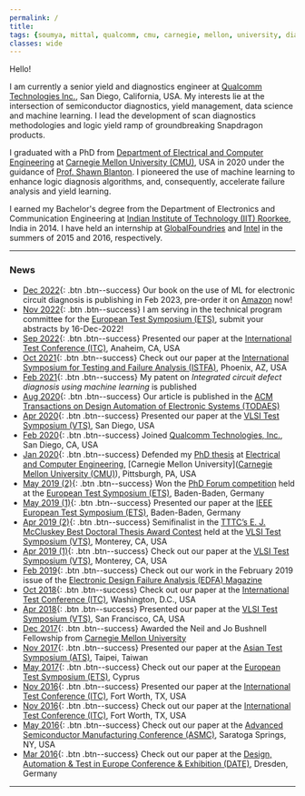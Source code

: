 ```yaml
---
permalink: /
title:
tags: {soumya, mittal, qualcomm, cmu, carnegie, mellon, university, diagnosis, silicon, debug, dft, atpg, yield, failure, pfa, machine learning, failure analysis, iit, graduate, phd, roorkee, intel, globalfoundries}
classes: wide
---
```


Hello!

I am currently a senior yield and diagnostics engineer at [Qualcomm Technologies Inc.](https://www.qualcomm.com/home), San Diego, California, USA. My interests lie at the intersection of semiconductor diagnostics, yield management, data science and machine learning.  I lead the development of scan diagnostics methodologies and logic yield ramp of groundbreaking Snapdragon products.

I graduated with a PhD from [Department of Electrical and Computer Engineering](https://www.ece.cmu.edu/) at [Carnegie Mellon University (CMU)](https://www.cmu.edu/), USA in 2020 under the guidance of [Prof. Shawn Blanton](https://www.actl.ece.cmu.edu/). I pioneered the use of machine learning to enhance logic diagnosis algorithms, and, consequently, accelerate failure analysis and yield learning.

I earned my Bachelor's degree from the Department of Electronics and Communication Engineering at [Indian Institute of Technology (IIT) Roorkee](https://www.iitr.ac.in/), India in 2014. I have held an internship at [GlobalFoundries](https://www.globalfoundries.com/) and [Intel](https://www.intel.com) in the summers of 2015 and 2016, respectively.

---

### News

+ [Dec 2022](/machine-learning-in-logic-circuit-diagnosis/){: .btn .btn--success} Our book on the use of ML for electronic circuit diagnosis is publishing in Feb 2023, pre-order it on [Amazon](https://www.amazon.com/Machine-Learning-Support-Diagnosis-System/dp/3031196384) now!
+ [Nov 2022](/professional-service/){: .btn .btn--success} I am serving in the technical program committee for the [European Test Symposium (ETS)](https://cas.polito.it/ETS23/#/program), submit your abstracts by 16-Dec-2022!
+ [Sep 2022](/industry-evaluation-of-reversible-scan-chain-diagnosis/){: .btn .btn--success} Presented our paper at the [International Test Conference (ITC)](http://www.itctestweek.org/), Anaheim, CA, USA
+ [Oct 2021](/improving-diagnosis-resolution-with-population-level-statistical-diagnosis/){: .btn .btn--success} Check out our paper at the [International Symposium for Testing and Failure Analysis (ISTFA)](https://www.asminternational.org/web/istfa), Phoenix, AZ, USA
+ [Feb 2021](/integrated-circuit-defect-diagnosis-using-machine-learning/){: .btn .btn--success} My patent on *Integrated circuit defect diagnosis using machine learning* is published
+ [Aug 2020](/towards-smarter-diagnosis-a-learning-based-diagnostic-outcome-previewer/){: .btn .btn--success} Our article is published in the [ACM Transactions on Design Automation of Electronic Systems (TODAES)](https://dl.acm.org/journal/todaes)
+ [Apr 2020](/a-deterministic-statistical-multiple-defect-diagnosis-methodology/){: .btn .btn--success} Presented our paper at the [VLSI Test Symposium (VTS)](https://tttc-vts.org/public_html/new/2020/home/index.html), San Diego, USA
+ [Feb 2020](/experience/){: .btn .btn--success} Joined [Qualcomm Technologies, Inc.](https://www.qualcomm.com/home), San Diego, CA, USA
+ [Jan 2020](/learning-enhanced-diagnosis-of-logic-circuit-failures/){: .btn .btn--success} Defended my [PhD thesis](https://www.ece.cmu.edu/academics/phd-ece/thesis-and-defense.html) at [Electrical and Computer Engineering](https://www.ece.cmu.edu/), [Carnegie Mellon University]([Carnegie Mellon University (CMU)](https://www.cmu.edu/)), Pittsburgh, PA, USA
+ [May 2019 (2)](/phd-forum-competition/){: .btn .btn--success} Won the [PhD Forum competition](https://www.testgroup.polito.it/ets19/phd-forum/) held at the [European Test Symposium (ETS)](https://www.testgroup.polito.it/ets19/), Baden-Baden, Germany
+ [May 2019 (1)](/learnx-a-hybrid-deterministic-statistical-defect-diagnosis-methodology/){: .btn .btn--success} Presented our paper at the [IEEE European Test Symposium (ETS)](https://www.testgroup.polito.it/ets19/), Baden-Baden, Germany
+ [Apr 2019 (2)](/doctoral-thesis-award/){: .btn .btn--success} Semifinalist in the [TTTC’s E. J. McCluskey Best Doctoral Thesis Award Contest](http://tttc-vts.org/public_html/new/2019/doctoral-thesis-award/) held at the [VLSI Test Symposium (VTS)](http://tttc-vts.org/public_html/new/2019/), Monterey, CA, USA
+ [Apr 2019 (1)](/diagnosis-outcome-preview-through-learning/){: .btn .btn--success} Check out our paper at the [VLSI Test Symposium (VTS)](http://tttc-vts.org/public_html/new/2019/), Monterey, CA, USA
+ [Feb 2019](/an-automated-methodology-for-logic-characterization-vehicle-design/){: .btn .btn--success} Check out our work in the February 2019 issue of the [Electronic Design Failure Analysis (EDFA) Magazine](https://www.asminternational.org/web/edfas/news/edfa/-/journal_content/56/10192/36324098/MAGAZINE)
+ [Oct 2018](/improving-diagnosis-efficiency-via-machine-learning/){: .btn .btn--success} Check out our paper at the [International Test Conference (ITC)](http://www.itctestweek.org/), Washington, D.C., USA
+ [Apr 2018](/noida-noise-resistant-intra-cell-diagnosis/){: .btn .btn--success} Presented our paper at the [VLSI Test Symposium (VTS)](http://www.tttc-vts.org/public_html/new/2018/), San Francisco, CA, USA
+ [Dec 2017](/neil-and-jo-bushnell-fellowship/){: .btn .btn--success} Awarded the Neil and Jo Bushnell Fellowship from [Carnegie Mellon University](https://www.cmu.edu)
+ [Nov 2017](/padloc-physically-aware-defect-localization-and-characterization/){: .btn .btn--success} Presented our paper at the [Asian Test Symposium (ATS)](http://ares.ee.ncu.edu.tw/ats17/index.php), Taipei, Taiwan
+ [May 2017](/multiple-defect-diagnosis-for-logic-characterization-vehicles/){: .btn .btn--success} Check out our paper at the [European Test Symposium (ETS)](https://ets17.org.cy/), Cyprus
+ [Nov 2016](/test-chip-design-for-optimal-cell-aware-diagnosability/){: .btn .btn--success} Presented our paper at the [International Test Conference (ITC)](https://web.archive.org/web/20161207123429/http://www.itctestweek.org/), Fort Worth, TX, USA
+ [Nov 2016](/logic-characterization-vehicle-design-reflection-via-layout-rewiring/){: .btn .btn--success} Check out our paper at the [International Test Conference (ITC)](https://web.archive.org/web/20161207123429/http://www.itctestweek.org/), Fort Worth, TX, USA
+ [May 2016](/logic-characterization-vehicle-design-for-yield-learning/){: .btn .btn--success} Check out our paper at the [Advanced Semiconductor Manufacturing Conference (ASMC)](https://www.semi.org/en/connect/events/advanced-semiconductor-manufacturing-conference-asmc#overview), Saratoga Springs, NY, USA
+ [Mar 2016](/achieving-100-cell-aware-coverage-by-design/){: .btn .btn--success} Check out our paper at the [Design, Automation & Test in Europe Conference & Exhibition (DATE)](https://past.date-conference.com/proceedings-archive/2016/html/toc.html#s27), Dresden, Germany

---
